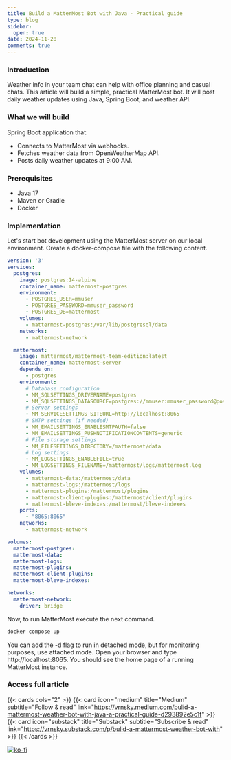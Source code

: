 ```yaml
---
title: Build a MatterMost Bot with Java - Practical guide
type: blog
sidebar:
  open: true
date: 2024-11-28
comments: true
---
```


### Introduction
Weather info in your team chat can help with office planning and casual chats.
This article will build a simple, practical MatterMost bot. It will post
daily weather updates using Java, Spring Boot, and weather API.

### What we will build
Spring Boot application that:
- Connects to MatterMost via webhooks.
- Fetches weather data from OpenWeatherMap API.
- Posts daily weather updates at 9:00 AM.

### Prerequisites
- Java 17
- Maven or Gradle
- Docker

### Implementation
Let's start bot development using the MatterMost server on our local environment.
Create a docker-compose file with the following content.

```yaml
version: '3'
services:
  postgres:
    image: postgres:14-alpine
    container_name: mattermost-postgres
    environment:
      - POSTGRES_USER=mmuser
      - POSTGRES_PASSWORD=mmuser_password
      - POSTGRES_DB=mattermost
    volumes:
      - mattermost-postgres:/var/lib/postgresql/data
    networks:
      - mattermost-network

  mattermost:
    image: mattermost/mattermost-team-edition:latest
    container_name: mattermost-server
    depends_on:
      - postgres
    environment:
      # Database configuration
      - MM_SQLSETTINGS_DRIVERNAME=postgres
      - MM_SQLSETTINGS_DATASOURCE=postgres://mmuser:mmuser_password@postgres:5432/mattermost?sslmode=disable
      # Server settings
      - MM_SERVICESETTINGS_SITEURL=http://localhost:8065
      # SMTP settings (if needed)
      - MM_EMAILSETTINGS_ENABLESMTPAUTH=false
      - MM_EMAILSETTINGS_PUSHNOTIFICATIONCONTENTS=generic
      # File storage settings
      - MM_FILESETTINGS_DIRECTORY=/mattermost/data
      # Log settings
      - MM_LOGSETTINGS_ENABLEFILE=true
      - MM_LOGSETTINGS_FILENAME=/mattermost/logs/mattermost.log
    volumes:
      - mattermost-data:/mattermost/data
      - mattermost-logs:/mattermost/logs
      - mattermost-plugins:/mattermost/plugins
      - mattermost-client-plugins:/mattermost/client/plugins
      - mattermost-bleve-indexes:/mattermost/bleve-indexes
    ports:
      - "8065:8065"
    networks:
      - mattermost-network

volumes:
  mattermost-postgres:
  mattermost-data:
  mattermost-logs:
  mattermost-plugins:
  mattermost-client-plugins:
  mattermost-bleve-indexes:

networks:
  mattermost-network:
    driver: bridge
```

Now, to run MatterMost execute the next command.
```bash
docker compose up
```

You can add the -d flag to run in detached mode, but for monitoring purposes, use attached mode. Open your browser and type http://localhost:8065. You should see
the home page of a running MatterMost instance.

### Access full article
{{< cards cols="2" >}}
{{< card icon="medium" title="Medium" subtitle="Follow & read" link="https://vrnsky.medium.com/bulid-a-mattermost-weather-bot-with-java-a-practical-guide-d293892e5c1f" >}}
{{< card icon="substack" title="Substack" subtitle="Subscribe & read" link="https://vrnsky.substack.com/p/bulid-a-mattermost-weather-bot-with" >}}
{{< /cards >}}

[![ko-fi](https://ko-fi.com/img/githubbutton_sm.svg)](https://ko-fi.com/J3J416GZA5)

